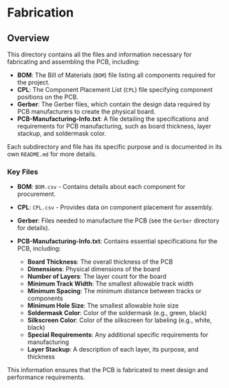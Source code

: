# Fabrication

## Overview

This directory contains all the files and information necessary for fabricating and assembling the PCB, including:

- **BOM**: The Bill of Materials (`BOM`) file listing all components required for the project.
- **CPL**: The Component Placement List (`CPL`) file specifying component positions on the PCB.
- **Gerber**: The Gerber files, which contain the design data required by PCB manufacturers to create the physical board.
- **PCB-Manufacturing-Info.txt**: A file detailing the specifications and requirements for PCB manufacturing, such as board thickness, layer stackup, and soldermask color.

Each subdirectory and file has its specific purpose and is documented in its own `README.md` for more details.

### Key Files

- **BOM**: `BOM.csv` - Contains details about each component for procurement.
- **CPL**: `CPL.csv` - Provides data on component placement for assembly.
- **Gerber**: Files needed to manufacture the PCB (see the `Gerber` directory for details).
- **PCB-Manufacturing-Info.txt**: Contains essential specifications for the PCB, including:

  - **Board Thickness**: The overall thickness of the PCB
  - **Dimensions**: Physical dimensions of the board
  - **Number of Layers**: The layer count for the board
  - **Minimum Track Width**: The smallest allowable track width
  - **Minimum Spacing**: The minimum distance between tracks or components
  - **Minimum Hole Size**: The smallest allowable hole size
  - **Soldermask Color**: Color of the soldermask (e.g., green, black)
  - **Silkscreen Color**: Color of the silkscreen for labeling (e.g., white, black)
  - **Special Requirements**: Any additional specific requirements for manufacturing
  - **Layer Stackup**: A description of each layer, its purpose, and thickness

This information ensures that the PCB is fabricated to meet design and performance requirements.

